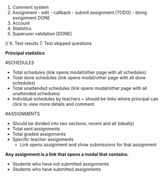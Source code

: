 1. Comment system
2. Assignment       - edit
                    - callback
                    - submit assignment [TODO]
                    - doing assignment          DONE
3. Account 
4. Statistics
5. Superuser validation [DONE]

//
6. Test results
7. Test skipped questions

**Principal statistics**

#SCHEDULES
- Total schedules (link opens modal/other page with all schedules)
- Total done schedules (link opens modal/other page with all done schedules)
- Total unattended schedules (link opens modal/other page with all unattended schedules)
- Individual schedules by teachers ~ should be links where principal can click to view more details and comment


#ASSIGNMENTS
- Should be divided into two sections, recent and all (ideally)
- Total sent assignments
- Total graded assignments
- Specific teacher assignments
	- Link opens assignment and show submissions for that assignment

**Any assignment is a link that opens a modal that contains:**
- Students who have not submitted assignments
- Students who have submitted assignments

